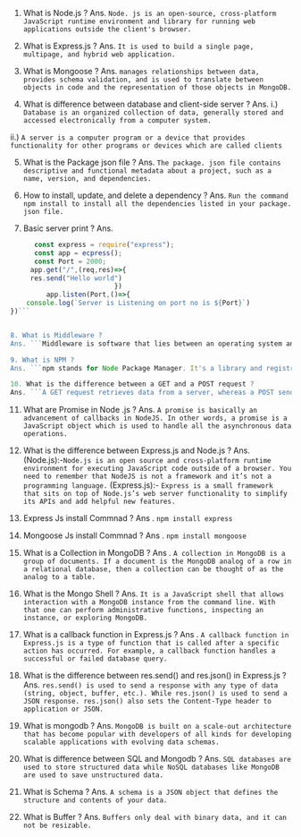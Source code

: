 1. What is Node.js ?
   Ans. `Node. js is an open-source, cross-platform JavaScript runtime environment and library for running web applications outside the client's browser.`

2. What is Express.js ?
   Ans. `It is used to build a single page, multipage, and hybrid web application.`

3. What is Mongoose ?
   Ans. `manages relationships between data, provides schema validation, and is used to translate between objects in code and the representation of those objects in MongoDB. `

4. What is difference between database and client-side server ?
   Ans. i.) `Database is an organized collection of data, generally stored and accessed electronically from a computer system. `

ii.) `A server is a computer program or a device that provides functionality for other programs or devices which are called clients`

5. What is the Package json file ?
   Ans. `The package. json file contains descriptive and functional metadata about a project, such as a name, version, and dependencies. `

6. How to install, update, and delete a dependency ?
   Ans. `Run the command npm install to install all the dependencies listed in your package. json file. `

7. Basic server print ?
   Ans.

````javascript
      const express = require("express");
      const app = ecpress();
      const Port = 2000;
     app.get("/",(req,res)=>{
     res.send("Hello world")
                          })
         app.listen(Port,()=>{
    console.log(`Server is Listening on port no is ${Port}`)
})```


8. What is Middleware ?
Ans. ```Middleware is software that lies between an operating system and the applications running on it. ```

9. What is NPM ?
Ans. ```npm stands for Node Package Manager. It's a library and registry for JavaScript software packages.```

10. What is the difference between a GET and a POST request ?
Ans. ```A GET request retrieves data from a server, whereas a POST sends data to a server. With a GET request, parameters get passed in the URL. With a POST request, parameters get passed in the request's body.```
````
11. What are Promise in Node .js ?
Ans. ```A promise is basically an advancement of callbacks in NodeJS. In other words, a promise is a JavaScript object which is used to handle all the asynchronous data operations.```

12. What is the difference between Express.js and Node.js ?
Ans. (Node.js):-```Node.js is an open source and cross-platform runtime environment for executing JavaScript code outside of a browser. You need to remember that NodeJS is not a framework and it’s not a programming language.```
(Express.js):- ```Express is a small framework that sits on top of Node.js’s web server functionality to simplify its APIs and add helpful new features. ```

13. Express Js install Commnad ?
Ans . ```npm install express```

14. Mongoose Js install Commnad ?
Ans . ```npm install mongoose```

15. What is a Collection in MongoDB ?
Ans . ```A collection in MongoDB is a group of documents. If a document is the MongoDB analog of a row in a relational database, then a collection can be thought of as the analog to a table.```

16. What is the Mongo Shell ?
Ans. ```It is a JavaScript shell that allows interaction with a MongoDB instance from the command line. With that one can perform administrative functions, inspecting an instance, or exploring MongoDB. ```

17. What is a callback function in Express.js ?
Ans . ```A callback function in Express.js is a type of function that is called after a specific action has occurred. For example, a callback function handles a successful or failed database query.```

18. What is the difference between res.send() and res.json() in Express.js ?
Ans. ```res.send() is used to send a response with any type of data (string, object, buffer, etc.). While res.json() is used to send a JSON response. res.json() also sets the Content-Type header to application or JSON.```

19. What is mongodb ?
Ans. ```MongoDB is built on a scale-out architecture that has become popular with developers of all kinds for developing scalable applications with evolving data schemas.```

20. What is difference between SQL and Mongodb ?
Ans. ```SQL databases are used to store structured data while NoSQL databases like MongoDB are used to save unstructured data.```

21. What is Schema ?
Ans. ```A schema is a JSON object that defines the structure and contents of your data.```

22. What is Buffer ?
Ans. ``Buffers only deal with binary data, and it can not be resizable.``
